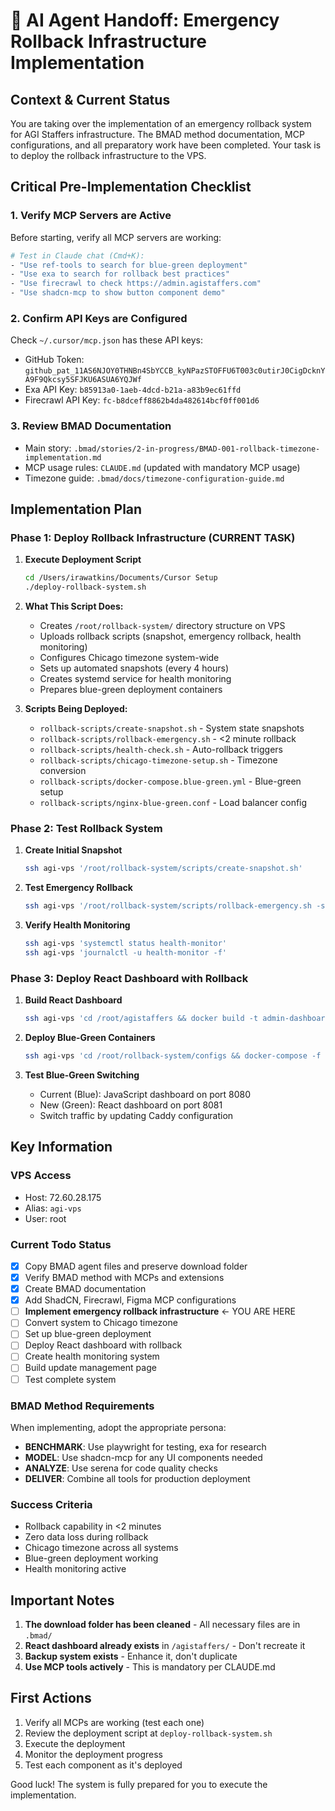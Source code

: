 # 🚀 AI Agent Handoff: Emergency Rollback Infrastructure Implementation

## Context & Current Status

You are taking over the implementation of an emergency rollback system for AGI Staffers infrastructure. The BMAD method documentation, MCP configurations, and all preparatory work have been completed. Your task is to deploy the rollback infrastructure to the VPS.

## Critical Pre-Implementation Checklist

### 1. Verify MCP Servers are Active
Before starting, verify all MCP servers are working:
```bash
# Test in Claude chat (Cmd+K):
- "Use ref-tools to search for blue-green deployment"
- "Use exa to search for rollback best practices"
- "Use firecrawl to check https://admin.agistaffers.com"
- "Use shadcn-mcp to show button component demo"
```

### 2. Confirm API Keys are Configured
Check `~/.cursor/mcp.json` has these API keys:
- GitHub Token: `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`
- Exa API Key: `b85913a0-1aeb-4dcd-b21a-a83b9ec61ffd`
- Firecrawl API Key: `fc-b8dceff8862b4da482614bcf0ff001d6`

### 3. Review BMAD Documentation
- Main story: `.bmad/stories/2-in-progress/BMAD-001-rollback-timezone-implementation.md`
- MCP usage rules: `CLAUDE.md` (updated with mandatory MCP usage)
- Timezone guide: `.bmad/docs/timezone-configuration-guide.md`

## Implementation Plan

### Phase 1: Deploy Rollback Infrastructure (CURRENT TASK)

1. **Execute Deployment Script**
   ```bash
   cd /Users/irawatkins/Documents/Cursor Setup
   ./deploy-rollback-system.sh
   ```

2. **What This Script Does:**
   - Creates `/root/rollback-system/` directory structure on VPS
   - Uploads rollback scripts (snapshot, emergency rollback, health monitoring)
   - Configures Chicago timezone system-wide
   - Sets up automated snapshots (every 4 hours)
   - Creates systemd service for health monitoring
   - Prepares blue-green deployment containers

3. **Scripts Being Deployed:**
   - `rollback-scripts/create-snapshot.sh` - System state snapshots
   - `rollback-scripts/rollback-emergency.sh` - <2 minute rollback
   - `rollback-scripts/health-check.sh` - Auto-rollback triggers
   - `rollback-scripts/chicago-timezone-setup.sh` - Timezone conversion
   - `rollback-scripts/docker-compose.blue-green.yml` - Blue-green setup
   - `rollback-scripts/nginx-blue-green.conf` - Load balancer config

### Phase 2: Test Rollback System

1. **Create Initial Snapshot**
   ```bash
   ssh agi-vps '/root/rollback-system/scripts/create-snapshot.sh'
   ```

2. **Test Emergency Rollback**
   ```bash
   ssh agi-vps '/root/rollback-system/scripts/rollback-emergency.sh -s snapshot_[timestamp]'
   ```

3. **Verify Health Monitoring**
   ```bash
   ssh agi-vps 'systemctl status health-monitor'
   ssh agi-vps 'journalctl -u health-monitor -f'
   ```

### Phase 3: Deploy React Dashboard with Rollback

1. **Build React Dashboard**
   ```bash
   ssh agi-vps 'cd /root/agistaffers && docker build -t admin-dashboard:react-latest .'
   ```

2. **Deploy Blue-Green Containers**
   ```bash
   ssh agi-vps 'cd /root/rollback-system/configs && docker-compose -f docker-compose.blue-green.yml up -d'
   ```

3. **Test Blue-Green Switching**
   - Current (Blue): JavaScript dashboard on port 8080
   - New (Green): React dashboard on port 8081
   - Switch traffic by updating Caddy configuration

## Key Information

### VPS Access
- Host: 72.60.28.175
- Alias: `agi-vps`
- User: root

### Current Todo Status
- [x] Copy BMAD agent files and preserve download folder
- [x] Verify BMAD method with MCPs and extensions
- [x] Create BMAD documentation
- [x] Add ShadCN, Firecrawl, Figma MCP configurations
- [ ] **Implement emergency rollback infrastructure** ← YOU ARE HERE
- [ ] Convert system to Chicago timezone
- [ ] Set up blue-green deployment
- [ ] Deploy React dashboard with rollback
- [ ] Create health monitoring system
- [ ] Build update management page
- [ ] Test complete system

### BMAD Method Requirements
When implementing, adopt the appropriate persona:
- **BENCHMARK**: Use playwright for testing, exa for research
- **MODEL**: Use shadcn-mcp for any UI components needed
- **ANALYZE**: Use serena for code quality checks
- **DELIVER**: Combine all tools for production deployment

### Success Criteria
- Rollback capability in <2 minutes
- Zero data loss during rollback
- Chicago timezone across all systems
- Blue-green deployment working
- Health monitoring active

## Important Notes

1. **The download folder has been cleaned** - All necessary files are in `.bmad/`
2. **React dashboard already exists** in `/agistaffers/` - Don't recreate it
3. **Backup system exists** - Enhance it, don't duplicate
4. **Use MCP tools actively** - This is mandatory per CLAUDE.md

## First Actions

1. Verify all MCPs are working (test each one)
2. Review the deployment script at `deploy-rollback-system.sh`
3. Execute the deployment
4. Monitor the deployment progress
5. Test each component as it's deployed

Good luck! The system is fully prepared for you to execute the implementation.